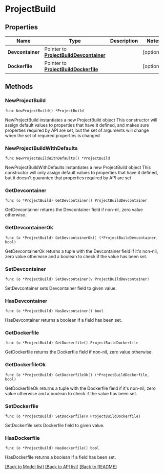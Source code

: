 # ProjectBuild

## Properties

Name | Type | Description | Notes
------------ | ------------- | ------------- | -------------
**Devcontainer** | Pointer to [**ProjectBuildDevcontainer**](ProjectBuildDevcontainer.md) |  | [optional] 
**Dockerfile** | Pointer to [**ProjectBuildDockerfile**](ProjectBuildDockerfile.md) |  | [optional] 

## Methods

### NewProjectBuild

`func NewProjectBuild() *ProjectBuild`

NewProjectBuild instantiates a new ProjectBuild object
This constructor will assign default values to properties that have it defined,
and makes sure properties required by API are set, but the set of arguments
will change when the set of required properties is changed

### NewProjectBuildWithDefaults

`func NewProjectBuildWithDefaults() *ProjectBuild`

NewProjectBuildWithDefaults instantiates a new ProjectBuild object
This constructor will only assign default values to properties that have it defined,
but it doesn't guarantee that properties required by API are set

### GetDevcontainer

`func (o *ProjectBuild) GetDevcontainer() ProjectBuildDevcontainer`

GetDevcontainer returns the Devcontainer field if non-nil, zero value otherwise.

### GetDevcontainerOk

`func (o *ProjectBuild) GetDevcontainerOk() (*ProjectBuildDevcontainer, bool)`

GetDevcontainerOk returns a tuple with the Devcontainer field if it's non-nil, zero value otherwise
and a boolean to check if the value has been set.

### SetDevcontainer

`func (o *ProjectBuild) SetDevcontainer(v ProjectBuildDevcontainer)`

SetDevcontainer sets Devcontainer field to given value.

### HasDevcontainer

`func (o *ProjectBuild) HasDevcontainer() bool`

HasDevcontainer returns a boolean if a field has been set.

### GetDockerfile

`func (o *ProjectBuild) GetDockerfile() ProjectBuildDockerfile`

GetDockerfile returns the Dockerfile field if non-nil, zero value otherwise.

### GetDockerfileOk

`func (o *ProjectBuild) GetDockerfileOk() (*ProjectBuildDockerfile, bool)`

GetDockerfileOk returns a tuple with the Dockerfile field if it's non-nil, zero value otherwise
and a boolean to check if the value has been set.

### SetDockerfile

`func (o *ProjectBuild) SetDockerfile(v ProjectBuildDockerfile)`

SetDockerfile sets Dockerfile field to given value.

### HasDockerfile

`func (o *ProjectBuild) HasDockerfile() bool`

HasDockerfile returns a boolean if a field has been set.


[[Back to Model list]](../README.md#documentation-for-models) [[Back to API list]](../README.md#documentation-for-api-endpoints) [[Back to README]](../README.md)



